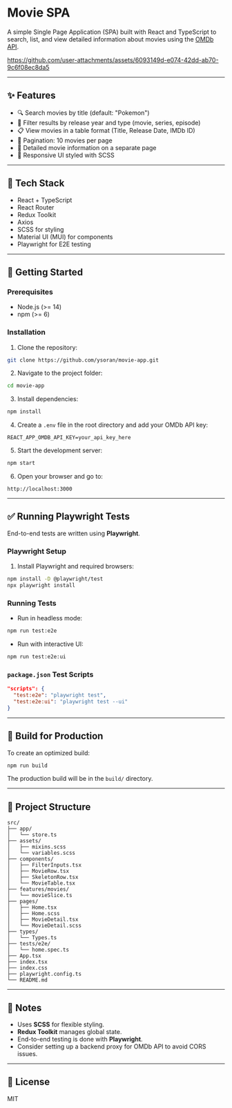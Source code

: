 # Movie SPA

A simple Single Page Application (SPA) built with React and TypeScript to search, list, and view detailed information about movies using the [OMDb API](http://www.omdbapi.com/).

https://github.com/user-attachments/assets/6093149d-e074-42dd-ab70-9c6f08ec8da5

---

## ✨ Features

- 🔍 Search movies by title (default: "Pokemon")
- 🎯 Filter results by release year and type (movie, series, episode)
- 📋 View movies in a table format (Title, Release Date, IMDb ID)
- 📄 Pagination: 10 movies per page
- 🧾 Detailed movie information on a separate page
- 📱 Responsive UI styled with SCSS

---

## 🧰 Tech Stack

- React + TypeScript
- React Router
- Redux Toolkit
- Axios
- SCSS for styling
- Material UI (MUI) for components
- Playwright for E2E testing

---

## 🚀 Getting Started

### Prerequisites

- Node.js (>= 14)
- npm (>= 6)

### Installation

1. Clone the repository:

```bash
git clone https://github.com/ysoran/movie-app.git
```

2. Navigate to the project folder:

```bash
cd movie-app
```

3. Install dependencies:

```bash
npm install
```

4. Create a `.env` file in the root directory and add your OMDb API key:

```env
REACT_APP_OMDB_API_KEY=your_api_key_here
```

5. Start the development server:

```bash
npm start
```

6. Open your browser and go to:

```
http://localhost:3000
```

---

## ✅ Running Playwright Tests

End-to-end tests are written using **Playwright**.

### Playwright Setup

1. Install Playwright and required browsers:

```bash
npm install -D @playwright/test
npx playwright install
```

### Running Tests

- Run in headless mode:

```bash
npm run test:e2e
```

- Run with interactive UI:

```bash
npm run test:e2e:ui
```

### `package.json` Test Scripts

```json
"scripts": {
  "test:e2e": "playwright test",
  "test:e2e:ui": "playwright test --ui"
}
```

---

## 🚰 Build for Production

To create an optimized build:

```bash
npm run build
```

The production build will be in the `build/` directory.

---

## 📁 Project Structure

```
src/
├── app/
│   └── store.ts
├── assets/
│   ├── mixins.scss
│   └── variables.scss
├── components/
│   ├── FilterInputs.tsx
│   ├── MovieRow.tsx
│   ├── SkeletonRow.tsx
│   └── MovieTable.tsx
├── features/movies/
│   └── movieSlice.ts
├── pages/
│   ├── Home.tsx
│   ├── Home.scss
│   ├── MovieDetail.tsx
│   └── MovieDetail.scss
├── types/
│   └── Types.ts
├── tests/e2e/
│   └── home.spec.ts
├── App.tsx
├── index.tsx
├── index.css
├── playwright.config.ts
└── README.md
```

---

## 📌 Notes

- Uses **SCSS** for flexible styling.
- **Redux Toolkit** manages global state.
- End-to-end testing is done with **Playwright**.
- Consider setting up a backend proxy for OMDb API to avoid CORS issues.

---

## 📄 License

MIT

